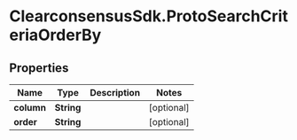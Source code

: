# ClearconsensusSdk.ProtoSearchCriteriaOrderBy

## Properties

Name | Type | Description | Notes
------------ | ------------- | ------------- | -------------
**column** | **String** |  | [optional] 
**order** | **String** |  | [optional] 


